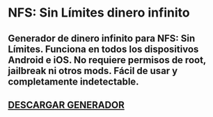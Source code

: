# NFS: Sin Límites dinero infinito
## Generador de dinero infinito para NFS: Sin Límites. Funciona en todos los dispositivos Android e iOS. No requiere permisos de root, jailbreak ni otros mods. Fácil de usar y completamente indetectable.

## [DESCARGAR GENERADOR](https://cosmicfiles.info/cl/i/7d2evg)


